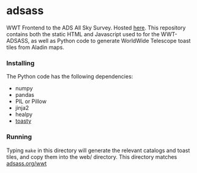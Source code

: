 adsass
======

WWT Frontend to the ADS All Sky Survey. Hosted [here](http://adsass.org/wwt). This repository contains both the static HTML and Javascript used to for the WWT-ADSASS, as well as Python code to generate WorldWide Telescope toast tiles from Aladin maps. 

### Installing

The Python code has the following dependencies:

 * numpy
 * pandas
 * PIL or Pillow
 * jinja2
 * healpy
 * [toasty](http://github.com/chrisbeaumont/toasty)
 

### Running

Typing ``make`` in this directory will generate the relevant catalogs and toast tiles, and copy them into the web/ directory. This directory matches [adsass.org/wwt](http://adsass.org/wwt)

